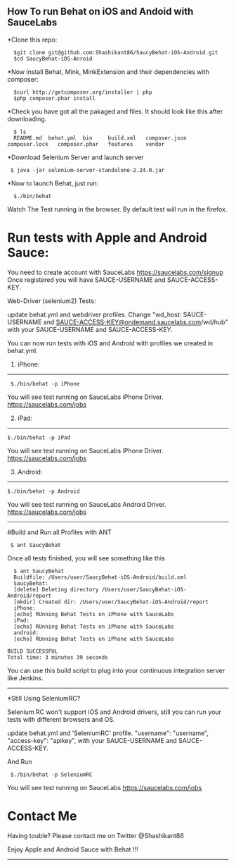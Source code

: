 How To run Behat on iOS and Andoid with SauceLabs
-------------------

*Clone this repo:


      $git clone git@github.com:Shashikant86/SaucyBehat-iOS-Android.git
      $cd SaucyBehat-iOS-Anroid


*Now install Behat, Mink, MinkExtension and their dependencies with composer:

      $curl http://getcomposer.org/installer | php
      $php composer.phar install
      
*Check you have got all the pakaged and files. It should look like this after downloading. 

      $ ls
      README.md  behat.yml	bin		build.xml	composer.json	composer.lock	composer.phar	features	vendor

*Download Selenium Server and launch server 

     $ java -jar selenium-server-standalone-2.24.0.jar


*Now to launch Behat, just run:

      $./bin/behat

Watch The Test running in the browser. By default test will run in the firefox. 


# Run tests with Apple and Android Sauce: 

You need to create account with SauceLabs https://saucelabs.com/signup 
Once registered you will have SAUCE-USERNAME and SAUCE-ACCESS-KEY. 

Web-Driver (selenium2) Tests: 

update behat.yml and webdriver profiles. 
Change "wd_host: SAUCE-USERNAME and SAUCE-ACCESS-KEY@ondemand.saucelabs.com/wd/hub" with your SAUCE-USERNAME and SAUCE-ACCESS-KEY. 

You can now run tests with iOS and Android with profiles we created in behat.yml. 



1. iPhone:
----------------

     $./bin/behat -p iPhone

You will see test running on SauceLabs iPhone Driver.  https://saucelabs.com/jobs  

2. iPad: 
----------------

    $./bin/behat -p iPad

You will see test running on SauceLabs iPhone Driver.  https://saucelabs.com/jobs  


3. Android: 
-----------------

    $./bin/behat -p Android

You will see test running on SauceLabs Android Driver.  https://saucelabs.com/jobs  

------------------

#Build and Run all Profiles with ANT

     $ ant SaucyBehat
     
Once all tests finished, you will see something like this 
      
      $ ant SaucyBehat
      Buildfile: /Users/user/SaucyBehat-iOS-Android/build.xml
      SaucyBehat:
      [delete] Deleting directory /Users/user/SaucyBehat-iOS-Android/report
      [mkdir] Created dir: /Users/user/SaucyBehat-iOS-Android/report
      iPhone:
      [echo] RUnning Behat Tests on iPhone with SauceLabs
      iPad:
      [echo] RUnning Behat Tests on iPhone with SauceLabs
      android:
      [echo] RUnning Behat Tests on iPhone with SauceLabs

    BUILD SUCCESSFUL
    Total time: 3 minutes 39 seconds
    
    
You can use this build script to plug into your continuous integration server like Jenkins. 

     
------------------

*Still Using SeleniumRC?

Selenium RC won't support iOS and Android drivers, still you can run your tests with different browsers and OS. 

update behat.yml and 'SeleniumRC' profile. 
"username":         "username",
"access-key":       "apikey", with your  SAUCE-USERNAME and SAUCE-ACCESS-KEY. 


And Run 

     $./bin/behat -p SeleniumRC

You will see test running on SauceLabs https://saucelabs.com/jobs  


# Contact Me

Having touble? Please contact me on Twitter @Shashikant86 

Enjoy Apple and Android Sauce with Behat !!!

------------


